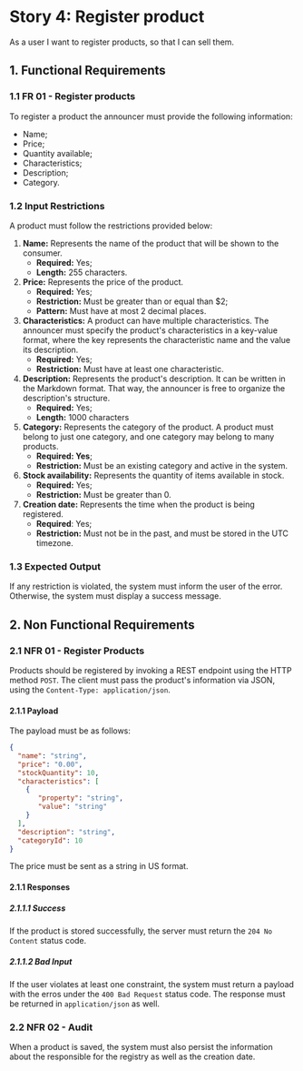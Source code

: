 # Story 4: Register product
As a user I want to register products, so that I can sell them.

## 1. Functional Requirements
### 1.1 FR 01 - Register products
To register a product the announcer must provide the following information:
- Name;
- Price;
- Quantity available;
- Characteristics;
- Description;
- Category.

### 1.2 Input Restrictions
A product must follow the restrictions provided below:
1. **Name:** Represents the name of the product that will be shown to the consumer.
   - **Required:** Yes;
   - **Length:** 255 characters.
2. **Price:** Represents the price of the product.
   - **Required:** Yes;
   - **Restriction:** Must be greater than or equal than $2;
   - **Pattern:** Must have at most 2 decimal places.
3. **Characteristics:** A product can have multiple characteristics. The announcer must specify the product's characteristics in a key-value format, where the key represents the characteristic name and the value its description.
   - **Required:** Yes;
   - **Restriction:** Must have at least one characteristic.
4. **Description:** Represents the product's description. It can be written in the Markdown format. That way, the announcer is free to organize the description's structure.
   - **Required:** Yes;
   - **Length:** 1000 characters
5. **Category:** Represents the category of the product. A product must belong to just one category, and one category may belong to many products.
   - **Required: Yes**;
   - **Restriction:** Must be an existing category and active in the system.
6. **Stock availability:** Represents the quantity of items available in stock.
   - **Required:** Yes;
   - **Restriction:** Must be greater than 0.
7. **Creation date:** Represents the time when the product is being registered.
   - **Required**: Yes;
   - **Restriction:** Must not be in the past, and must be stored in the UTC timezone.

### 1.3 Expected Output
If any restriction is violated, the system must inform the user of the error. Otherwise, the system must display a success message.

## 2. Non Functional Requirements

### 2.1 NFR 01 - Register Products
Products should be registered by invoking a REST endpoint using the HTTP method `POST`. The client must pass the product's information via JSON, using the `Content-Type: application/json`.

#### 2.1.1 Payload
The payload must be as follows:
```json
{
  "name": "string",
  "price": "0.00",
  "stockQuantity": 10,
  "characteristics": [
    {
       "property": "string",
       "value": "string"
    }
  ],
  "description": "string",
  "categoryId": 10
}
```
The price must be sent as a string in US format.

#### 2.1.1 Responses
##### 2.1.1.1 Success
If the product is stored successfully, the server must return the `204 No Content` status code.  

##### 2.1.1.2 Bad Input
If the user violates at least one constraint, the system must return a payload with the erros under the `400 Bad Request` status code. The response must be returned in `application/json` as well.

### 2.2 NFR 02 - Audit
When a product is saved, the system must also persist the information about the responsible for the registry as well as the creation date.
